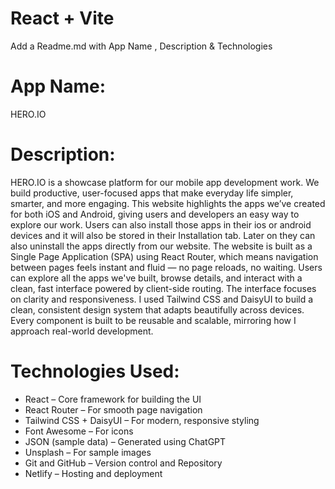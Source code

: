 # React + Vite

Add a Readme.md with App Name , Description & Technologies

# App Name: 
HERO.IO
# Description: 
HERO.IO is a showcase platform for our mobile app development work. We build productive, user-focused apps that make everyday life simpler, smarter, and more engaging. This website highlights the apps we’ve created for both iOS and Android, giving users and developers an easy way to explore our work.
Users can also install those apps in their ios or android devices and it will also be stored in their Installation tab. Later on they can also uninstall the apps directly from our website.
The website is built as a Single Page Application (SPA) using React Router, which means navigation between pages feels instant and fluid — no page reloads, no waiting. Users can explore all the apps we've built, browse details, and interact with a clean, fast interface powered by client-side routing.
The interface focuses on clarity and responsiveness. I used Tailwind CSS and DaisyUI to build a clean, consistent design system that adapts beautifully across devices. Every component is built to be reusable and scalable, mirroring how I approach real-world development.

# Technologies Used:
- React – Core framework for building the UI
- React Router – For smooth page navigation
- Tailwind CSS + DaisyUI – For modern, responsive styling
- Font Awesome – For icons
- JSON (sample data) – Generated using ChatGPT
- Unsplash – For sample images
- Git and GitHub – Version control and Repository
- Netlify – Hosting and deployment